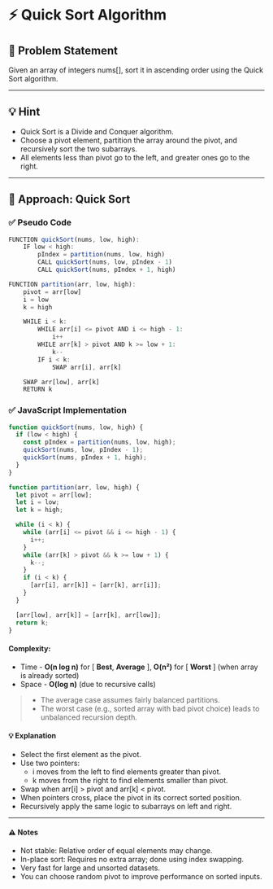 # ⚡ Quick Sort Algorithm

## 🧩 Problem Statement
Given an array of integers nums[], sort it in ascending order using the Quick Sort algorithm.

---

## 💡 Hint
- Quick Sort is a Divide and Conquer algorithm.
- Choose a pivot element, partition the array around the pivot, and recursively sort the two subarrays.
- All elements less than pivot go to the left, and greater ones go to the right.

---

## 🔀 Approach: Quick Sort

### ✅ Pseudo Code
```js
FUNCTION quickSort(nums, low, high):
    IF low < high:
        pIndex = partition(nums, low, high)
        CALL quickSort(nums, low, pIndex - 1)
        CALL quickSort(nums, pIndex + 1, high)

FUNCTION partition(arr, low, high):
    pivot = arr[low]
    i = low
    k = high

    WHILE i < k:
        WHILE arr[i] <= pivot AND i <= high - 1:
            i++
        WHILE arr[k] > pivot AND k >= low + 1:
            k--
        IF i < k:
            SWAP arr[i], arr[k]

    SWAP arr[low], arr[k]
    RETURN k
```
### ✅ JavaScript Implementation
```js
function quickSort(nums, low, high) {
  if (low < high) {
    const pIndex = partition(nums, low, high);
    quickSort(nums, low, pIndex - 1);
    quickSort(nums, pIndex + 1, high);
  }
}

function partition(arr, low, high) {
  let pivot = arr[low];
  let i = low;
  let k = high;

  while (i < k) {
    while (arr[i] <= pivot && i <= high - 1) {
      i++;
    }
    while (arr[k] > pivot && k >= low + 1) {
      k--;
    }
    if (i < k) {
      [arr[i], arr[k]] = [arr[k], arr[i]];
    }
  }

  [arr[low], arr[k]] = [arr[k], arr[low]];
  return k;
}
```
#### Complexity:
- Time - **O(n log n)** for [ **Best**, **Average** ], **O(n²)** for [ **Worst** ] (when array is already sorted) 
- Space - **O(log n)** (due to recursive calls)

> - The average case assumes fairly balanced partitions.
> - The worst case (e.g., sorted array with bad pivot choice) leads to unbalanced recursion depth.

#### 💡 Explanation
- Select the first element as the pivot.
- Use two pointers:
  - i moves from the left to find elements greater than pivot.
  - k moves from the right to find elements smaller than pivot.
- Swap when arr[i] > pivot and arr[k] < pivot.
- When pointers cross, place the pivot in its correct sorted position.
- Recursively apply the same logic to subarrays on left and right.

---

#### ⚠️ Notes
- Not stable: Relative order of equal elements may change.
- In-place sort: Requires no extra array; done using index swapping.
- Very fast for large and unsorted datasets.
- You can choose random pivot to improve performance on sorted inputs.
